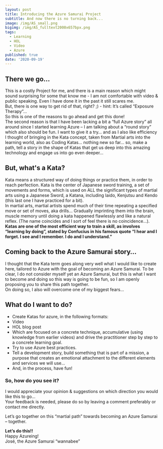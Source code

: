 ```yaml
---
layout: post
title: Introducing the Azure Samurai Project
subtitle: And now there is no turning back...
image: /img/AS_small.png
bigimg: /img/AS_fulltext2000x657bpx.png
tags:
  - Learning
  - HOL
  - Video
  - Azure
published: true
date: '2020-09-19'
---
```

   
## There we go...   
This is a costly Project for me, and there is a main reason which might sound surprising for some that know me - I am not comfortable with video & public speaking. Even I have done it in the past it still scares me.   
But, there is one way to get rid of that, right? ;) - hint: It’s called “Exposure Therapy”…   
So this is one of the reasons to go ahead and get this done!   
The second reason is that I have been lacking a bit a “full Azure story” all around since I started learning Azure – I am talking about a “round story” which also should be fun. 
I want to give it a try… and as I also like efficiency I thought of bringing in the Kata concept, taken from Martial arts into the learning world, also as Coding Katas… nothing new so far… so, make a path, tell a story in the shape of Katas that get us deep into this amazing technology and engage us into go even deeper…   
   
## But, what's a Kata?   
Kata means a structured way of doing things or practice them, in order to reach perfection. Kata is the center of Japanese sword training, a set of movements and forms, which is used on ALL the significant types of martial arts using a Japanese Sword, a Katana, including Iaido, Kenjutsu and Kendo (this last one I have practiced for a bit).   
In martial arts, martial artists spend much of their time repeating a specified move or set of moves, aka drills... Gradually imprinting them into the brain, muscle memory until doing a kata happened flawlessly and like a natural reflex. (The name coincides and I sort of feel there is no coincidence…).   
__Katas are one of the most efficient way to train a skill, as involves “learning by doing”, stated by Confucius in his famous quote “I hear and I forget. I see and I remember. I do and I understand.”__   
   
## Coming back to the Azure Samurai story…   
I thought that the Kata term goes along very well what I would like to create here, tailored to Azure with the goal of becoming an Azure Samurai. 
To be clear, I do not consider myself yet an Azure Samurai, but this is what I want to become and doing so this way is going to be fun, so I am openly proposing you to share this path together.    
On doing so, I also will overcome one of my biggest fears…   
   
## What do I want to do?   
-	Create Katas for azure, in the following formats:   
  - Video   
  -	HOL blog post   
-	Which are focused on a concrete technique, accumulative (using knowledge from earlier videos) and drive the practitioner step by step to a concrete learning goal.   
-	Try to use Azure best practices.   
-	Tell a development story, build something that is part of a mission, a purpose that creates an emotional attachment to the different elements and services we will use…    
-	And, in the process, have fun!   
   
### So, how do you see it?    
I would appreciate your opinion & suggestions on which direction you would like this to go…   
Your feedback is needed, please do so by leaving a comment preferably or contact me directly.   
   
Let’s go together on this “martial path” towards becoming an Azure Samurai – together.   


**Let’s do this!!**  
Happy Azureing!   
José, the Azure Samurai “wannabee”   
